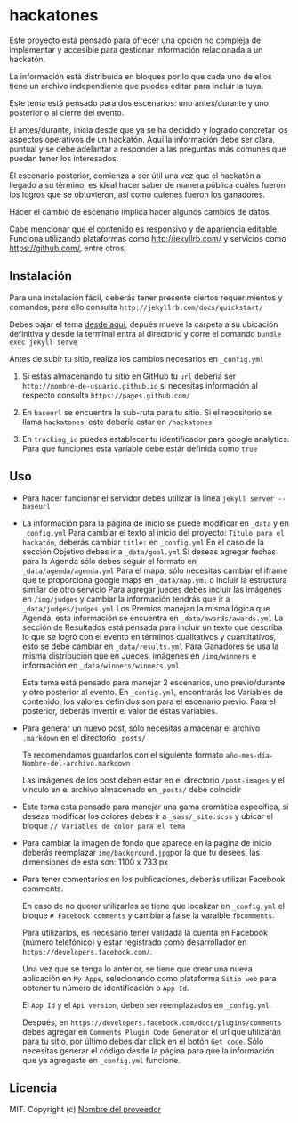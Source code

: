 # hackatones

Este proyecto está pensado para ofrecer una opción no compleja de implementar y accesible para gestionar información relacionada a un hackatón.

La información está distribuida en bloques por lo que cada uno de ellos tiene un archivo independiente que puedes editar para incluir la tuya.

Este tema está pensado para dos escenarios: uno antes/durante y uno posterior o al cierre del evento.

El antes/durante, inicia desde que ya se ha decidido y logrado concretar los aspectos operativos de un hackatón. Aquí la información debe ser clara, puntual y se debe adelantar a responder a las preguntas más comunes que puedan tener los interesados.

El escenario posterior, comienza a ser útil una vez que el hackatón a llegado a su término, es ideal hacer saber de manera pública cuáles fueron los logros que se obtuvieron, así como quienes fueron los ganadores.

Hacer el cambio de escenario implica hacer algunos cambios de datos.

Cabe mencionar que el contenido es responsivo y de apariencia editable. Funciona utilizando plataformas como http://jekyllrb.com/ y servicios como https://github.com/, entre otros.

## Instalación
Para una instalación fácil, deberás tener presente ciertos requerimientos y comandos, para ello consulta `http://jekyllrb.com/docs/quickstart/`

Debes bajar el tema [desde aquí](https://github.com/), depués mueve la carpeta a su ubicación definitiva y desde la terminal entra al directorio y corre el comando `bundle exec jekyll serve`

Antes de subir tu sitio, realiza los cambios necesarios en `_config.yml`

1. Si estás almacenando tu sitio en GitHub tu `url` debería ser `http://nombre-de-usuario.github.io` si necesitas información al respecto consulta `https://pages.github.com/`

2. En `baseurl` se encuentra la sub-ruta para tu sitio. Si el repositorio se llama `hackatones`, este debería estar en `/hackatones`

3. En `tracking_id` puedes establecer tu identificador para google analytics. Para que funciones esta variable debe estár definida como `true`

## Uso

- Para hacer funcionar el servidor debes utilizar la línea `jekyll server --baseurl`

- La información para la página de inicio se puede modificar en `_data` y en `_config.yml`
  Para cambiar el texto al inicio del proyecto: `Título para el hackatón`, deberás cambiar `title:` en `_config.yml`
  En el caso de la sección Objetivo debes ir a `_data/goal.yml`
  Si deseas agregar fechas para la Agenda sólo debes seguir el formato en `_data/agenda/agenda.yml`
  Para el mapa, sólo necesitas cambiar el iframe que te proporciona google maps en `_data/map.yml` o incluir la estructura similar de otro servicio
  Para agregar jueces debes incluir las imágenes en `/img/judges` y cambiar la información tendrás que ir a `_data/judges/judges.yml`
  Los Premios manejan la misma lógica que Agenda, esta información se encuentra en `_data/awards/awards.yml`
  La sección de Resultados está pensada para incluir un texto que describa lo que se logró con el evento en términos cualitativos y cuantitativos, esto se debe cambiar en `_data/results.yml`
  Para Ganadores se usa la misma distribución que en Jueces, imágenes en `/img/winners` e información en `_data/winners/winners.yml`

  Esta tema está pensado para manejar 2 escenarios, uno previo/durante y otro posterior al evento. En `_config.yml`, encontrarás las Variables de contenido, los valores definidos son para el escenario previo. Para el posterior, deberás invertir el valor de éstas variables.

- Para generar un nuevo post, sólo necesitas almacenar el archivo `.markdown` en el directorio `_posts/`

  Te recomendamos guardarlos con el siguiente formato `año-mes-día-Nombre-del-archivo.markdown`

  Las imágenes de los post deben estár en el directorio `/post-images` y el vínculo en el archivo almacenado en `_posts/` debe coincidir

- Este tema esta pensado para manejar una gama cromática específica, si deseas modificar los colores debes ir a `_sass/_site.scss` y ubicar el bloque `// Variables de color para el tema`

- Para cambiar la imagen de fondo que aparece en la página de inicio deberás reemplazar `img/background.jpg`por la que tu desees, las dimensiones de esta son: 1100 x 733 px

- Para tener comentarios en los publicaciones, deberás utilizar Facebook comments.

  En caso de no querer utilizarlos se tiene que localizar en `_config.yml` el bloque `# Facebook comments` y cambiar a false la varaible `fbcomments`.

  Para utilizarlos, es necesario tener validada la cuenta en Facebook (número telefónico) y estar registrado como desarrollador en `https://developers.facebook.com/`.

  Una vez que se tenga lo anterior, se tiene que crear una nueva aplicación en `My Apps`, selecionando como plataforma `Sitio web` para obtener tu número de identificación o `App Id`.

  El `App Id` y el `Api version`, deben ser reemplazados en `_config.yml`.

  Después, en `https://developers.facebook.com/docs/plugins/comments` debes agregar en `Comments Plugin Code Generator` el url que utilizarán para tu sitio, por último debes dar click en el botón `Get code`. Sólo necesitas generar el código desde la página para que la información que ya agregaste en `_config.yml` funcione.

## Licencia
MIT. Copyright (c) [Nombre del proveedor ](http://sitiodelproveedor.com)
